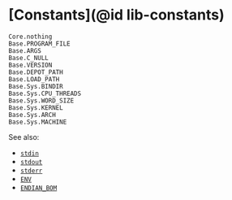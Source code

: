 # [Constants](@id lib-constants)

```@docs
Core.nothing
Base.PROGRAM_FILE
Base.ARGS
Base.C_NULL
Base.VERSION
Base.DEPOT_PATH
Base.LOAD_PATH
Base.Sys.BINDIR
Base.Sys.CPU_THREADS
Base.Sys.WORD_SIZE
Base.Sys.KERNEL
Base.Sys.ARCH
Base.Sys.MACHINE
```

See also:

  * [`stdin`](@ref)
  * [`stdout`](@ref)
  * [`stderr`](@ref)
  * [`ENV`](@ref)
  * [`ENDIAN_BOM`](@ref)
